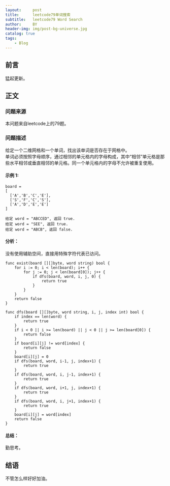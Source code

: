 ```yaml
---
layout:     post
title:      leetcode79单词搜索
subtitle:   leetcode79 Word Search
author:     BY
header-img: img/post-bg-universe.jpg
catalog: true
tags:
    - Blog
---
```



## 前言

猛起更新。

## 正文

### 问题来源

本问题来自leetcode上的79题。  

### 问题描述

给定一个二维网格和一个单词，找出该单词是否存在于网格中。  
单词必须按照字母顺序，通过相邻的单元格内的字母构成，其中“相邻”单元格是那些水平相邻或垂直相邻的单元格。同一个单元格内的字母不允许被重复使用。  

#### 示例 1:
```
board =
[
  ['A','B','C','E'],
  ['S','F','C','S'],
  ['A','D','E','E']
]

给定 word = "ABCCED", 返回 true.
给定 word = "SEE", 返回 true.
给定 word = "ABCB", 返回 false.
```

#### 分析：
没有使用辅助空间，直接用特殊字符代表已访问。
```
func exist(board [][]byte, word string) bool {
    for i := 0; i < len(board); i++ {
        for j := 0; j < len(board[0]); j++ {
            if dfs(board, word, i, j, 0) {
                return true
            }
        }
    }
    return false
}

func dfs(board [][]byte, word string, i, j, index int) bool {
    if index == len(word) {
        return true
    }
    if i < 0 || i >= len(board) || j < 0 || j >= len(board[0]) {
        return false
    }
    if board[i][j] != word[index] {
        return false
    }
    board[i][j] = 0
    if dfs(board, word, i-1, j, index+1) {
        return true
    }
    if dfs(board, word, i, j-1, index+1) {
        return true
    }
    if dfs(board, word, i+1, j, index+1) {
        return true
    }
    if dfs(board, word, i, j+1, index+1) {
        return true
    }
    board[i][j] = word[index]
    return false
}
```

#### 总结：
勤思考。  

## 结语
不管怎么样好好加油。
